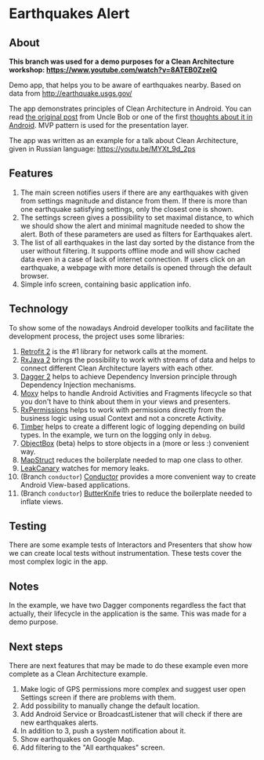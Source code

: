 # Earthquakes Alert

## About


<b>This branch was used for a demo purposes for a Clean Architecture workshop: https://www.youtube.com/watch?v=8ATEB0ZzelQ</b>




Demo app, that helps you to be aware of earthquakes nearby. Based on data from http://earthquake.usgs.gov/

The app demonstrates principles of Clean Architecture in Android. You can read [the original post](https://8thlight.com/blog/uncle-bob/2012/08/13/the-clean-architecture.html) from Uncle Bob or one of the first [thoughts about it in Android](https://fernandocejas.com/2014/09/03/architecting-android-the-clean-way/). MVP pattern is used for the presentation layer.

The app was written as an example for a talk about Clean Architecture, given in Russian language: https://youtu.be/MYXt_9d_2ps

## Features

1. The main screen notifies users if there are any earthquakes with given from settings magnitude and distance from them. If there is more than one earthquake satisfying settings, only the closest one is shown.
2. The settings screen gives a possibility to set maximal distance, to which we should show the alert and minimal magnitude needed to show the alert. Both of these parameters are used as filters for Earthquakes alert.
3. The list of all earthquakes in the last day sorted by the distance from the user without filtering. It supports offline mode and will show cached data even in a case of lack of internet connection. If users click on an earthquake, a webpage with more details is opened through the default browser.
4. Simple info screen, containing basic application info.

## Technology

To show some of the nowadays Android developer toolkits and facilitate the development process, the project uses some libraries:

1. [Retrofit 2](https://github.com/square/retrofit) is the #1 library for network calls at the moment.
2. [RxJava 2](https://github.com/ReactiveX/RxJava) brings the possibility to work with streams of data and helps to connect different Clean Architecture layers with each other.
3. [Dagger 2](https://github.com/google/dagger) helps to achieve Dependency Inversion principle through Dependency Injection mechanisms.
3. [Moxy](https://github.com/Arello-Mobile/Moxy) helps to handle Android Activities and Fragments lifecycle so that you don't have to think about them in your views and presenters. 
4. [RxPermissions](https://github.com/tbruyelle/RxPermissions) helps to work with permissions directly from the business logic using usual Context and not a concrete Activity.
5. [Timber](https://github.com/JakeWharton/timber) helps to create a different logic of logging depending on build types. In the example, we turn on the logging only in `debug`.
6. [ObjectBox](https://github.com/greenrobot/ObjectBox) (beta) helps to store objects in a (more or less :) convenient way.
7. [MapStruct](http://mapstruct.org/) reduces the boilerplate needed to map one class to other.
8. [LeakCanary](https://github.com/square/leakcanary) watches for memory leaks.
9. (Branch `conductor`) [Conductor](https://github.com/bluelinelabs/Conductor) provides a more convenient way to create Android View-based applications.
10. (Branch `conductor`) [ButterKnife]() tries to reduce the boilerplate needed to inflate views.

## Testing

There are some example tests of Interactors and Presenters that show how we can create local tests without instrumentation. These tests cover the most complex logic in the app.

## Notes

In the example, we have two Dagger components regardless the fact that actually, their lifecycle in the application is the same. This was made for a demo purpose.

## Next steps

There are next features that may be made to do these example even more complete as a Clean Architecture example.

1. Make logic of GPS permissions more complex and suggest user open Settings screen if there are problems with them.
2. Add possibility to manually change the default location.
3. Add Android Service or BroadcastListener that will check if there are new earthquakes alerts.
4. In addition to 3, push a system notification about it.
5. Show earthquakes on Google Map.
6. Add filtering to the "All earthquakes" screen.
